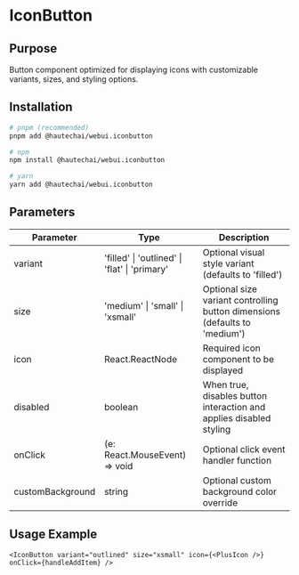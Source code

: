 # IconButton

## Purpose

Button component optimized for displaying icons with customizable variants, sizes, and styling options.

## Installation

```bash
# pnpm (recommended)
pnpm add @hautechai/webui.iconbutton

# npm
npm install @hautechai/webui.iconbutton

# yarn
yarn add @hautechai/webui.iconbutton
```

## Parameters

| Parameter        | Type                                             | Description                                                                |
| ---------------- | ------------------------------------------------ | -------------------------------------------------------------------------- |
| variant          | 'filled' \| 'outlined' \| 'flat' \| 'primary'    | Optional visual style variant (defaults to 'filled')                       |
| size             | 'medium' \| 'small' \| 'xsmall'                  | Optional size variant controlling button dimensions (defaults to 'medium') |
| icon             | React.ReactNode                                  | Required icon component to be displayed                                    |
| disabled         | boolean                                          | When true, disables button interaction and applies disabled styling        |
| onClick          | (e: React.MouseEvent<HTMLButtonElement>) => void | Optional click event handler function                                      |
| customBackground | string                                           | Optional custom background color override                                  |

## Usage Example

```tsx
<IconButton variant="outlined" size="xsmall" icon={<PlusIcon />} onClick={handleAddItem} />
```
